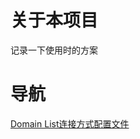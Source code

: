# 关于本项目
记录一下使用时的方案

# 导航
[Domain List连接方式配置文件](https://github.com/shengting/12vpn/wiki/Domain-List%E8%BF%9E%E6%8E%A5%E6%96%B9%E5%BC%8F%E9%85%8D%E7%BD%AE%E6%96%87%E4%BB%B6)
